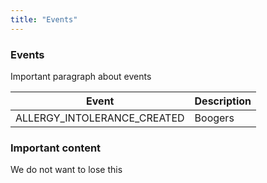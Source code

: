 ```yaml
---
title: "Events"
---
```


### Events

Important paragraph about events

| Event | Description |
| ----- | ----------- |
| ALLERGY_INTOLERANCE_CREATED | Boogers |


### Important content

We do not want to lose this
